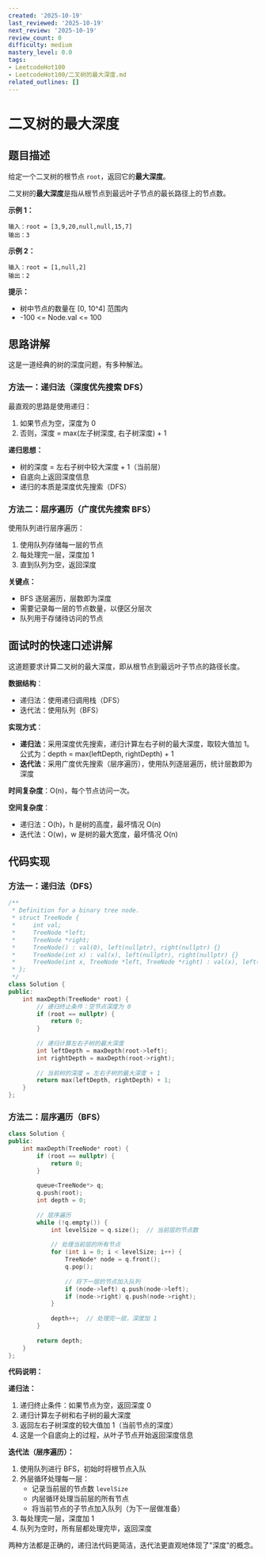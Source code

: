 ```yaml
---
created: '2025-10-19'
last_reviewed: '2025-10-19'
next_review: '2025-10-19'
review_count: 0
difficulty: medium
mastery_level: 0.0
tags:
- LeetcodeHot100
- LeetcodeHot100/二叉树的最大深度.md
related_outlines: []
---
```


# 二叉树的最大深度

## 题目描述

给定一个二叉树的根节点 `root`，返回它的**最大深度**。

二叉树的**最大深度**是指从根节点到最远叶子节点的最长路径上的节点数。

**示例 1：**
```
输入：root = [3,9,20,null,null,15,7]
输出：3
```

**示例 2：**
```
输入：root = [1,null,2]
输出：2
```

**提示：**
- 树中节点的数量在 [0, 10^4] 范围内
- -100 <= Node.val <= 100

## 思路讲解

这是一道经典的树的深度问题，有多种解法。

### 方法一：递归法（深度优先搜索 DFS）

最直观的思路是使用递归：
1. 如果节点为空，深度为 0
2. 否则，深度 = max(左子树深度, 右子树深度) + 1

**递归思想：**
- 树的深度 = 左右子树中较大深度 + 1（当前层）
- 自底向上返回深度信息
- 递归的本质是深度优先搜索（DFS）

### 方法二：层序遍历（广度优先搜索 BFS）

使用队列进行层序遍历：
1. 使用队列存储每一层的节点
2. 每处理完一层，深度加 1
3. 直到队列为空，返回深度

**关键点：**
- BFS 逐层遍历，层数即为深度
- 需要记录每一层的节点数量，以便区分层次
- 队列用于存储待访问的节点

## 面试时的快速口述讲解

这道题要求计算二叉树的最大深度，即从根节点到最远叶子节点的路径长度。

**数据结构**：
- 递归法：使用递归调用栈（DFS）
- 迭代法：使用队列（BFS）

**实现方式**：
- **递归法**：采用深度优先搜索，递归计算左右子树的最大深度，取较大值加 1。公式为：depth = max(leftDepth, rightDepth) + 1
- **迭代法**：采用广度优先搜索（层序遍历），使用队列逐层遍历，统计层数即为深度

**时间复杂度**：O(n)，每个节点访问一次。

**空间复杂度**：
- 递归法：O(h)，h 是树的高度，最坏情况 O(n)
- 迭代法：O(w)，w 是树的最大宽度，最坏情况 O(n)

## 代码实现

### 方法一：递归法（DFS）

```cpp
/**
 * Definition for a binary tree node.
 * struct TreeNode {
 *     int val;
 *     TreeNode *left;
 *     TreeNode *right;
 *     TreeNode() : val(0), left(nullptr), right(nullptr) {}
 *     TreeNode(int x) : val(x), left(nullptr), right(nullptr) {}
 *     TreeNode(int x, TreeNode *left, TreeNode *right) : val(x), left(left), right(right) {}
 * };
 */
class Solution {
public:
    int maxDepth(TreeNode* root) {
        // 递归终止条件：空节点深度为 0
        if (root == nullptr) {
            return 0;
        }
        
        // 递归计算左右子树的最大深度
        int leftDepth = maxDepth(root->left);
        int rightDepth = maxDepth(root->right);
        
        // 当前树的深度 = 左右子树的最大深度 + 1
        return max(leftDepth, rightDepth) + 1;
    }
};
```

### 方法二：层序遍历（BFS）

```cpp
class Solution {
public:
    int maxDepth(TreeNode* root) {
        if (root == nullptr) {
            return 0;
        }
        
        queue<TreeNode*> q;
        q.push(root);
        int depth = 0;
        
        // 层序遍历
        while (!q.empty()) {
            int levelSize = q.size();  // 当前层的节点数
            
            // 处理当前层的所有节点
            for (int i = 0; i < levelSize; i++) {
                TreeNode* node = q.front();
                q.pop();
                
                // 将下一层的节点加入队列
                if (node->left) q.push(node->left);
                if (node->right) q.push(node->right);
            }
            
            depth++;  // 处理完一层，深度加 1
        }
        
        return depth;
    }
};
```

**代码说明：**

**递归法：**
1. 递归终止条件：如果节点为空，返回深度 0
2. 递归计算左子树和右子树的最大深度
3. 返回左右子树深度的较大值加 1（当前节点的深度）
4. 这是一个自底向上的过程，从叶子节点开始返回深度信息

**迭代法（层序遍历）：**
1. 使用队列进行 BFS，初始时将根节点入队
2. 外层循环处理每一层：
   - 记录当前层的节点数 `levelSize`
   - 内层循环处理当前层的所有节点
   - 将当前节点的子节点加入队列（为下一层做准备）
3. 每处理完一层，深度加 1
4. 队列为空时，所有层都处理完毕，返回深度

两种方法都是正确的，递归法代码更简洁，迭代法更直观地体现了"深度"的概念。

